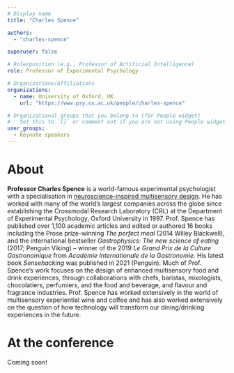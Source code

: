 ```yaml
---
# Display name
title: "Charles Spence"

authors:
  - "charles-spence"

superuser: false

# Role/position (e.g., Professor of Artificial Intelligence)
role: Professor of Experimental Psychology

# Organizations/Affiliations
organizations:
  - name: University of Oxford, UK
    url: "https://www.psy.ox.ac.uk/people/charles-spence"

# Organizational groups that you belong to (for People widget)
#   Set this to `[]` or comment out if you are not using People widget.
user_groups:
  - Keynote speakers
---
```


# About

**Professor Charles Spence** is a world-famous experimental psychologist with a specialisation in [neuroscience-inspired multisensory design](https://vimeo.com/170509976). He has worked with many of the world’s largest companies across the globe since establishing the Crossmodal Research Laboratory (CRL) at the Department of Experimental Psychology, Oxford University in 1997. Prof. Spence has published over 1,100 academic articles and edited or authored 16 books including the Prose prize-winning _The perfect meal_ (2014 Willey Blackwell), and the international bestseller _Gastrophysics: The new science of eating_ (2017; Penguin Viking) – winner of the 2019 _Le Grand Prix de la Culture Gastronomique_ from _Académie Internationale de la Gastronomie_. His latest book _Sensehacking_ was published in 2021 (Penguin). Much of Prof. Spence’s work focuses on the design of enhanced multisensory food and drink experiences, through collaborations with chefs, baristas, mixologists, chocolatiers, perfumiers, and the food and beverage, and flavour and fragrance industries. Prof. Spence has worked extensively in the world of multisensory experiential wine and coffee and has also worked extensively on the question of how technology will transform our dining/drinking experiences in the future.

# At the conference

Coming soon!

<!-- - [**Keynote 2:** *"Transfert de formes / Transfert de sens (Transfer of forms, transfer of meaning)"*]({{< relref "/session/wed/keynote-2.md">}}) -->

<!-- [Keynote 2]({{< relref "/session/wed/keynote-2.md" >}}) -->

